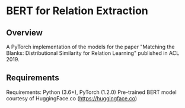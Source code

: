 # BERT for Relation Extraction

## Overview
A PyTorch implementation of the models for the paper "Matching the Blanks: Distributional Similarity for Relation Learning" published in ACL 2019.

## Requirements
Requirements: Python (3.6+), PyTorch (1.2.0)
Pre-trained BERT model courtesy of HuggingFace.co (https://huggingface.co)


